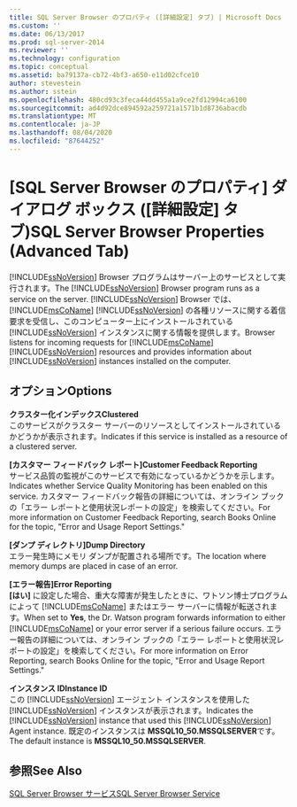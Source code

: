```yaml
---
title: SQL Server Browser のプロパティ ([詳細設定] タブ) | Microsoft Docs
ms.custom: ''
ms.date: 06/13/2017
ms.prod: sql-server-2014
ms.reviewer: ''
ms.technology: configuration
ms.topic: conceptual
ms.assetid: ba79137a-cb72-4bf3-a650-e11d02cfce10
author: stevestein
ms.author: sstein
ms.openlocfilehash: 480cd93c3feca44dd455a1a9ce2fd12994ca6100
ms.sourcegitcommit: ad4d92dce894592a259721a1571b1d8736abacdb
ms.translationtype: MT
ms.contentlocale: ja-JP
ms.lasthandoff: 08/04/2020
ms.locfileid: "87644252"
---
```

# <a name="sql-server-browser-properties-advanced-tab"></a><span data-ttu-id="42e3b-102">[SQL Server Browser のプロパティ] ダイアログ ボックス ([詳細設定] タブ)</span><span class="sxs-lookup"><span data-stu-id="42e3b-102">SQL Server Browser Properties (Advanced Tab)</span></span>
  <span data-ttu-id="42e3b-103">[!INCLUDE[ssNoVersion](../../includes/ssnoversion-md.md)] Browser プログラムはサーバー上のサービスとして実行されます。</span><span class="sxs-lookup"><span data-stu-id="42e3b-103">The [!INCLUDE[ssNoVersion](../../includes/ssnoversion-md.md)] Browser program runs as a service on the server.</span></span> [!INCLUDE[ssNoVersion](../../includes/ssnoversion-md.md)] <span data-ttu-id="42e3b-104">Browser では、[!INCLUDE[msCoName](../../includes/msconame-md.md)] [!INCLUDE[ssNoVersion](../../includes/ssnoversion-md.md)] の各種リソースに関する着信要求を受信し、このコンピューター上にインストールされている [!INCLUDE[ssNoVersion](../../includes/ssnoversion-md.md)] インスタンスに関する情報を提供します。</span><span class="sxs-lookup"><span data-stu-id="42e3b-104">Browser listens for incoming requests for [!INCLUDE[msCoName](../../includes/msconame-md.md)] [!INCLUDE[ssNoVersion](../../includes/ssnoversion-md.md)] resources and provides information about [!INCLUDE[ssNoVersion](../../includes/ssnoversion-md.md)] instances installed on the computer.</span></span>  
  
## <a name="options"></a><span data-ttu-id="42e3b-105">オプション</span><span class="sxs-lookup"><span data-stu-id="42e3b-105">Options</span></span>  
 <span data-ttu-id="42e3b-106">**クラスター化インデックス**</span><span class="sxs-lookup"><span data-stu-id="42e3b-106">**Clustered**</span></span>  
 <span data-ttu-id="42e3b-107">このサービスがクラスター サーバーのリソースとしてインストールされているかどうかが表示されます。</span><span class="sxs-lookup"><span data-stu-id="42e3b-107">Indicates if this service is installed as a resource of a clustered server.</span></span>  
  
 <span data-ttu-id="42e3b-108">**[カスタマー フィードバック レポート]**</span><span class="sxs-lookup"><span data-stu-id="42e3b-108">**Customer Feedback Reporting**</span></span>  
 <span data-ttu-id="42e3b-109">サービス品質の監視がこのサービスで有効になっているかどうかを示します。</span><span class="sxs-lookup"><span data-stu-id="42e3b-109">Indicates whether Service Quality Monitoring has been enabled on this service.</span></span> <span data-ttu-id="42e3b-110">カスタマー フィードバック報告の詳細については、オンライン ブックの「エラー レポートと使用状況レポートの設定」を検索してください。</span><span class="sxs-lookup"><span data-stu-id="42e3b-110">For more information on Customer Feedback Reporting, search Books Online for the topic, "Error and Usage Report Settings."</span></span>  
  
 <span data-ttu-id="42e3b-111">**[ダンプ ディレクトリ]**</span><span class="sxs-lookup"><span data-stu-id="42e3b-111">**Dump Directory**</span></span>  
 <span data-ttu-id="42e3b-112">エラー発生時にメモリ ダンプが配置される場所です。</span><span class="sxs-lookup"><span data-stu-id="42e3b-112">The location where memory dumps are placed in case of an error.</span></span>  
  
 <span data-ttu-id="42e3b-113">**[エラー報告]**</span><span class="sxs-lookup"><span data-stu-id="42e3b-113">**Error Reporting**</span></span>  
 <span data-ttu-id="42e3b-114">**[はい]** に設定した場合、重大な障害が発生したときに、ワトソン博士プログラムによって [!INCLUDE[msCoName](../../includes/msconame-md.md)] またはエラー サーバーに情報が転送されます。</span><span class="sxs-lookup"><span data-stu-id="42e3b-114">When set to **Yes**, the Dr. Watson program forwards information to either [!INCLUDE[msCoName](../../includes/msconame-md.md)] or your error server if a serious failure occurs.</span></span> <span data-ttu-id="42e3b-115">エラー報告の詳細については、オンライン ブックの「エラー レポートと使用状況レポートの設定」を検索してください。</span><span class="sxs-lookup"><span data-stu-id="42e3b-115">For more information on Error Reporting, search Books Online for the topic, "Error and Usage Report Settings."</span></span>  
  
 <span data-ttu-id="42e3b-116">**インスタンス ID**</span><span class="sxs-lookup"><span data-stu-id="42e3b-116">**Instance ID**</span></span>  
 <span data-ttu-id="42e3b-117">この [!INCLUDE[ssNoVersion](../../includes/ssnoversion-md.md)] エージェント インスタンスを使用した [!INCLUDE[ssNoVersion](../../includes/ssnoversion-md.md)] インスタンスが表示されます。</span><span class="sxs-lookup"><span data-stu-id="42e3b-117">Indicates the [!INCLUDE[ssNoVersion](../../includes/ssnoversion-md.md)] instance that used this [!INCLUDE[ssNoVersion](../../includes/ssnoversion-md.md)] Agent instance.</span></span> <span data-ttu-id="42e3b-118">既定のインスタンスは **MSSQL10_50.MSSQLSERVER**です。</span><span class="sxs-lookup"><span data-stu-id="42e3b-118">The default instance is **MSSQL10_50.MSSQLSERVER**.</span></span>  
  
## <a name="see-also"></a><span data-ttu-id="42e3b-119">参照</span><span class="sxs-lookup"><span data-stu-id="42e3b-119">See Also</span></span>  
 [<span data-ttu-id="42e3b-120">SQL Server Browser サービス</span><span class="sxs-lookup"><span data-stu-id="42e3b-120">SQL Server Browser Service</span></span>](../../../2014/tools/configuration-manager/sql-server-browser-service.md)  
  
  
